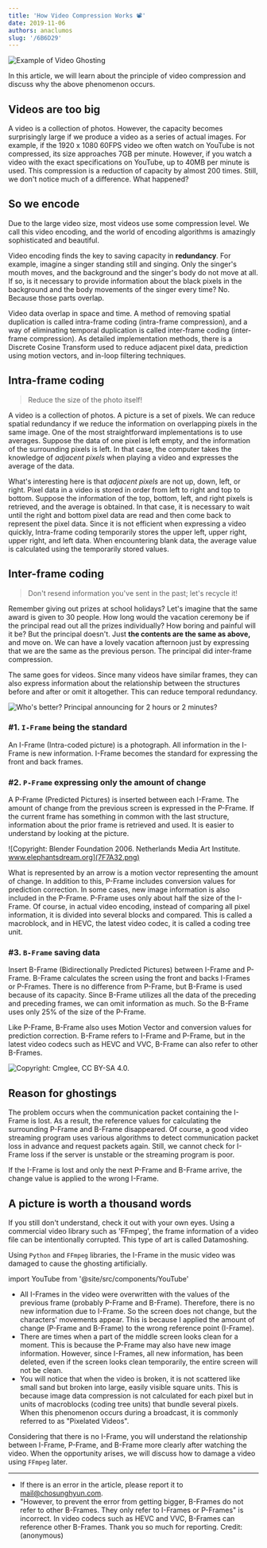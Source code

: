 ```yaml
---
title: 'How Video Compression Works 📽'
date: 2019-11-06
authors: anaclumos
slug: '/6B6D29'
---
```


![Example of Video Ghosting](715FD6.png)

In this article, we will learn about the principle of video compression and discuss why the above phenomenon occurs.

## Videos are too big

A video is a collection of photos. However, the capacity becomes surprisingly large if we produce a video as a series of actual images. For example, if the 1920 x 1080 60FPS video we often watch on YouTube is not compressed, its size approaches 7GB per minute. However, if you watch a video with the exact specifications on YouTube, up to 40MB per minute is used. This compression is a reduction of capacity by almost 200 times. Still, we don't notice much of a difference. What happened?

## So we encode

Due to the large video size, most videos use some compression level. We call this video encoding, and the world of encoding algorithms is amazingly sophisticated and beautiful.

Video encoding finds the key to saving capacity in **redundancy**. For example, imagine a singer standing still and singing. Only the singer's mouth moves, and the background and the singer's body do not move at all. If so, is it necessary to provide information about the black pixels in the background and the body movements of the singer every time? No. Because those parts overlap.

Video data overlap in space and time. A method of removing spatial duplication is called intra-frame coding (intra-frame compression), and a way of eliminating temporal duplication is called inter-frame coding (inter-frame compression). As detailed implementation methods, there is a Discrete Cosine Transform used to reduce adjacent pixel data, prediction using motion vectors, and in-loop filtering techniques.

## Intra-frame coding

> Reduce the size of the photo itself!

A video is a collection of photos. A picture is a set of pixels. We can reduce spatial redundancy if we reduce the information on overlapping pixels in the same image. One of the most straightforward implementations is to use averages. Suppose the data of one pixel is left empty, and the information of the surrounding pixels is left. In that case, the computer takes the knowledge of _adjacent pixels_ when playing a video and expresses the average of the data.

What's interesting here is that _adjacent pixels_ are not up, down, left, or right. Pixel data in a video is stored in order from left to right and top to bottom. Suppose the information of the top, bottom, left, and right pixels is retrieved, and the average is obtained. In that case, it is necessary to wait until the right and bottom pixel data are read and then come back to represent the pixel data. Since it is not efficient when expressing a video quickly, Intra-frame coding temporarily stores the upper left, upper right, upper right, and left data. When encountering blank data, the average value is calculated using the temporarily stored values.

## Inter-frame coding

> Don't resend information you've sent in the past; let's recycle it!

Remember giving out prizes at school holidays? Let's imagine that the same award is given to 30 people. How long would the vacation ceremony be if the principal read out all the prizes individually? How boring and painful will it be? But the principal doesn't. Just **the contents are the same as above,** and move on. We can have a lovely vacation afternoon just by expressing that we are the same as the previous person. The principal did inter-frame compression.

The same goes for videos. Since many videos have similar frames, they can also express information about the relationship between the structures before and after or omit it altogether. This can reduce temporal redundancy.

![Who's better? Principal announcing for 2 hours or 2 minutes?](D04B1D.png)

### #1. `I-Frame` being the standard

An I-Frame (Intra-coded picture) is a photograph. All information in the I-Frame is new information. I-Frame becomes the standard for expressing the front and back frames.

### #2. `P-Frame` expressing only the amount of change

A P-Frame (Predicted Pictures) is inserted between each I-Frame. The amount of change from the previous screen is expressed in the P-Frame. If the current frame has something in common with the last structure, information about the prior frame is retrieved and used. It is easier to understand by looking at the picture.

![Copyright: Blender Foundation 2006. Netherlands Media Art Institute. www.elephantsdream.org](7F7A32.png)

What is represented by an arrow is a motion vector representing the amount of change. In addition to this, P-Frame includes conversion values for prediction correction. In some cases, new image information is also included in the P-Frame. P-Frame uses only about half the size of the I-Frame. Of course, in actual video encoding, instead of comparing all pixel information, it is divided into several blocks and compared. This is called a macroblock, and in HEVC, the latest video codec, it is called a coding tree unit.

### #3. `B-Frame` saving data

Insert B-Frame (Bidirectionally Predicted Pictures) between I-Frame and P-Frame. B-Frame calculates the screen using the front and backs I-Frames or P-Frames. There is no difference from P-Frame, but B-Frame is used because of its capacity. Since B-Frame utilizes all the data of the preceding and preceding frames, we can omit information as much. So the B-Frame uses only 25% of the size of the P-Frame.

Like P-Frame, B-Frame also uses Motion Vector and conversion values for prediction correction. B-Frame refers to I-Frame and P-Frame, but in the latest video codecs such as HEVC and VVC, B-Frame can also refer to other B-Frames.

![Copyright: Cmglee, CC BY-SA 4.0.](FBEE20.png)

## Reason for ghostings

The problem occurs when the communication packet containing the I-Frame is lost. As a result, the reference values for calculating the surrounding P-Frame and B-Frame disappeared. Of course, a good video streaming program uses various algorithms to detect communication packet loss in advance and request packets again. Still, we cannot check for I-Frame loss if the server is unstable or the streaming program is poor.

If the I-Frame is lost and only the next P-Frame and B-Frame arrive, the change value is applied to the wrong I-Frame.

## A picture is worth a thousand words

If you still don't understand, check it out with your own eyes. Using a commercial video library such as 'FFmpeg', the frame information of a video file can be intentionally corrupted. This type of art is called Datamoshing.

Using `Python` and `FFmpeg` libraries, the I-Frame in the music video was damaged to cause the ghosting artificially.

import YouTube from '@site/src/components/YouTube'

<YouTube id="ND60AIQg4bQ"/>

- All I-Frames in the video were overwritten with the values of the previous frame (probably P-Frame and B-Frame). Therefore, there is no new information due to I-Frame. So the screen does not change, but the characters' movements appear. This is because I applied the amount of change (P-Frame and B-Frame) to the wrong reference point (I-Frame).
- There are times when a part of the middle screen looks clean for a moment. This is because the P-Frame may also have new image information. However, since I-Frames, all new information, has been deleted, even if the screen looks clean temporarily, the entire screen will not be clean.
- You will notice that when the video is broken, it is not scattered like small sand but broken into large, easily visible square units. This is because image data compression is not calculated for each pixel but in units of macroblocks (coding tree units) that bundle several pixels. When this phenomenon occurs during a broadcast, it is commonly referred to as "Pixelated Videos".

Considering that there is no I-Frame, you will understand the relationship between I-Frame, P-Frame, and B-Frame more clearly after watching the video. When the opportunity arises, we will discuss how to damage a video using `FFmpeg` later.

---

- If there is an error in the article, please report it to [mail@chosunghyun.com](mailto:mail@chosunghyun.com).
- "However, to prevent the error from getting bigger, B-Frames do not refer to other B-Frames. They only refer to I-Frames or P-Frames" is incorrect. In video codecs such as HEVC and VVC, B-Frames can reference other B-Frames. Thank you so much for reporting. Credit: (anonymous)
